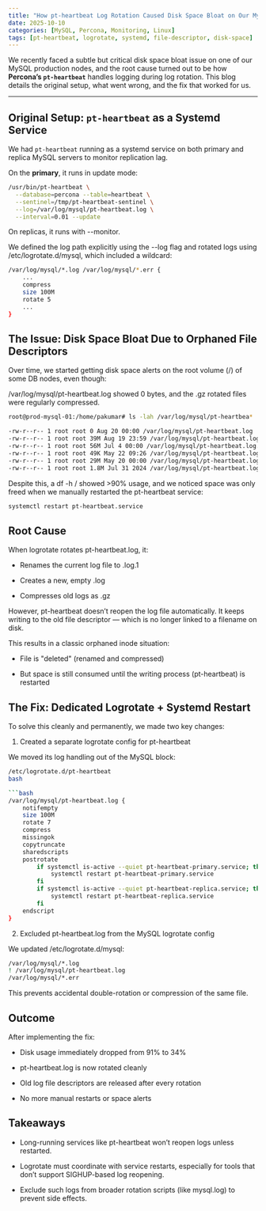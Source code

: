```yaml
---
title: "How pt-heartbeat Log Rotation Caused Disk Space Bloat on Our MySQL Nodes"
date: 2025-10-10
categories: [MySQL, Percona, Monitoring, Linux]
tags: [pt-heartbeat, logrotate, systemd, file-descriptor, disk-space]
---
```


We recently faced a subtle but critical disk space bloat issue on one of our MySQL production nodes, and the root cause turned out to be how **Percona’s `pt-heartbeat`** handles logging during log rotation. This blog details the original setup, what went wrong, and the fix that worked for us.

---

## Original Setup: `pt-heartbeat` as a Systemd Service

We had `pt-heartbeat` running as a systemd service on both primary and replica MySQL servers to monitor replication lag.

On the **primary**, it runs in update mode:

```bash
/usr/bin/pt-heartbeat \
  --database=percona --table=heartbeat \
  --sentinel=/tmp/pt-heartbeat-sentinel \
  --log=/var/log/mysql/pt-heartbeat.log \
  --interval=0.01 --update
```


On replicas, it runs with --monitor.

We defined the log path explicitly using the --log flag and rotated logs using /etc/logrotate.d/mysql, which included a wildcard:

```bash
/var/log/mysql/*.log /var/log/mysql/*.err {
    ...
    compress
    size 100M
    rotate 5
    ...
}
```

## The Issue: Disk Space Bloat Due to Orphaned File Descriptors

Over time, we started getting disk space alerts on the root volume (/) of some DB nodes, even though:

/var/log/mysql/pt-heartbeat.log showed 0 bytes, and the .gz rotated files were regularly compressed.

```bash
root@prod-mysql-01:/home/pakumar# ls -lah /var/log/mysql/pt-heartbea*

-rw-r--r-- 1 root root 0 Aug 20 00:00 /var/log/mysql/pt-heartbeat.log 
-rw-r--r-- 1 root root 39M Aug 19 23:59 /var/log/mysql/pt-heartbeat.log.1.gz 
-rw-r--r-- 1 root root 56M Jul 4 00:00 /var/log/mysql/pt-heartbeat.log.2.gz 
-rw-r--r-- 1 root root 49K May 22 09:26 /var/log/mysql/pt-heartbeat.log.3.gz 
-rw-r--r-- 1 root root 29M May 20 00:00 /var/log/mysql/pt-heartbeat.log.4.gz 
-rw-r--r-- 1 root root 1.8M Jul 31 2024 /var/log/mysql/pt-heartbeat.log.5.gz
```


Despite this, a df -h / showed >90% usage, and we noticed space was only freed when we manually restarted the pt-heartbeat service:

```bash
systemctl restart pt-heartbeat.service
```

## Root Cause

When logrotate rotates pt-heartbeat.log, it:

- Renames the current log file to .log.1

- Creates a new, empty .log

- Compresses old logs as .gz

However, pt-heartbeat doesn’t reopen the log file automatically. It keeps writing to the old file descriptor — which is no longer linked to a filename on disk.

This results in a classic orphaned inode situation:

- File is "deleted" (renamed and compressed)

- But space is still consumed until the writing process (pt-heartbeat) is restarted

## The Fix: Dedicated Logrotate + Systemd Restart

To solve this cleanly and permanently, we made two key changes:

1. Created a separate logrotate config for pt-heartbeat

We moved its log handling out of the MySQL block:

```bash
/etc/logrotate.d/pt-heartbeat
bash

```bash
/var/log/mysql/pt-heartbeat.log {
    notifempty
    size 100M
    rotate 7
    compress
    missingok
    copytruncate
    sharedscripts
    postrotate
        if systemctl is-active --quiet pt-heartbeat-primary.service; then
            systemctl restart pt-heartbeat-primary.service
        fi
        if systemctl is-active --quiet pt-heartbeat-replica.service; then
            systemctl restart pt-heartbeat-replica.service
        fi
    endscript
}
```

2. Excluded pt-heartbeat.log from the MySQL logrotate config

We updated /etc/logrotate.d/mysql:

```bash
/var/log/mysql/*.log
! /var/log/mysql/pt-heartbeat.log
/var/log/mysql/*.err
```

This prevents accidental double-rotation or compression of the same file.

## Outcome

After implementing the fix:

- Disk usage immediately dropped from 91% to 34%

- pt-heartbeat.log is now rotated cleanly

- Old log file descriptors are released after every rotation

- No more manual restarts or space alerts

## Takeaways

- Long-running services like pt-heartbeat won’t reopen logs unless restarted.

- Logrotate must coordinate with service restarts, especially for tools that don’t support SIGHUP-based log reopening.

- Exclude such logs from broader rotation scripts (like mysql.log) to prevent side effects.